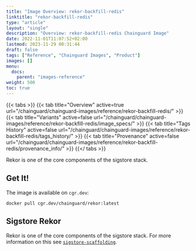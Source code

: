 ```yaml
---
title: "Image Overview: rekor-backfill-redis"
linktitle: "rekor-backfill-redis"
type: "article"
layout: "single"
description: "Overview: rekor-backfill-redis Chainguard Image"
date: 2022-11-01T11:07:52+02:00
lastmod: 2023-11-29 00:31:44
draft: false
tags: ["Reference", "Chainguard Images", "Product"]
images: []
menu: 
  docs: 
    parent: "images-reference"
weight: 500
toc: true
---
```


{{< tabs >}}
{{< tab title="Overview" active=true url="/chainguard/chainguard-images/reference/rekor-backfill-redis/" >}}
{{< tab title="Variants" active=false url="/chainguard/chainguard-images/reference/rekor-backfill-redis/image_specs/" >}}
{{< tab title="Tags History" active=false url="/chainguard/chainguard-images/reference/rekor-backfill-redis/tags_history/" >}}
{{< tab title="Provenance" active=false url="/chainguard/chainguard-images/reference/rekor-backfill-redis/provenance_info/" >}}
{{</ tabs >}}



<!--overview:start-->
Rekor is one of the core components of the sigstore stack.
<!--overview:end-->

<!--getting:start-->
## Get It!
The image is available on `cgr.dev`:

```
docker pull cgr.dev/chainguard/rekor:latest
```
<!--getting:end-->

<!--body:start-->
## Sigstore Rekor

Rekor is one of the core components of the sigstore stack.  For more information
on this see [`sigstore-scaffolding`](../sigstore-scaffolding/).
<!--body:end-->


